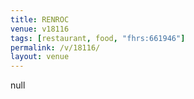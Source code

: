 ```yaml
---
title: RENROC
venue: v18116
tags: [restaurant, food, "fhrs:661946"]
permalink: /v/18116/
layout: venue
---
```

null